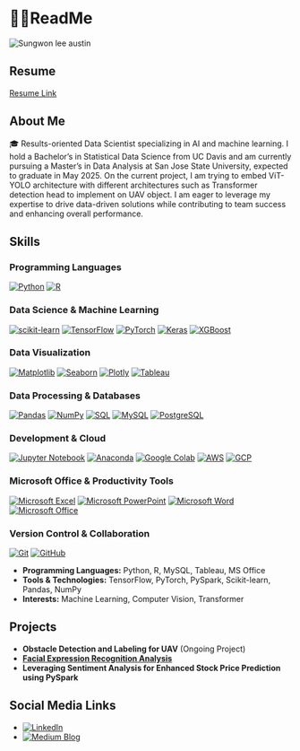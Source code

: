 # 🧑‍🎓ReadMe
![Sungwon lee austin](https://github.com/user-attachments/assets/c0b446ea-0bba-4942-a5a4-a612fcf5dd38)

## Resume
[Resume Link](https://github.com/sgwlee96/Resume/blob/main/SungwonLee_Resume.pdf)

## About Me
🎓 Results-oriented Data Scientist specializing in AI and machine learning. I hold a Bachelor’s in Statistical Data Science from UC Davis
and am currently pursuing a Master’s in Data Analysis at San Jose State University, expected to graduate in May 2025. On the current project, I am trying to embed ViT-YOLO architecture with different architectures such as Transformer detection head to implement on UAV object. I am eager to leverage my expertise to drive
data-driven solutions while contributing to team success and enhancing overall performance.

## Skills
### Programming Languages
[![Python](https://img.shields.io/badge/Python-3776AB?style=for-the-badge&logo=python&logoColor=white)](https://www.python.org/) 
[![R](https://img.shields.io/badge/R-276DC3?style=for-the-badge&logo=r&logoColor=white)](https://www.r-project.org/)

### Data Science & Machine Learning
[![scikit-learn](https://img.shields.io/badge/Scikit--Learn-F7931E?style=for-the-badge&logo=scikitlearn&logoColor=white)](https://scikit-learn.org/)
[![TensorFlow](https://img.shields.io/badge/TensorFlow-FF6F00?style=for-the-badge&logo=tensorflow&logoColor=white)](https://www.tensorflow.org/) 
[![PyTorch](https://img.shields.io/badge/PyTorch-EE4C2C?style=for-the-badge&logo=pytorch&logoColor=white)](https://pytorch.org/) 
[![Keras](https://img.shields.io/badge/Keras-D00000?style=for-the-badge&logo=keras&logoColor=white)](https://keras.io/) 
[![XGBoost](https://img.shields.io/badge/XGBoost-AA4A44?style=for-the-badge&logo=xgboost&logoColor=white)](https://xgboost.ai/)

### Data Visualization
[![Matplotlib](https://img.shields.io/badge/Matplotlib-11557C?style=for-the-badge&logo=matplotlib&logoColor=white)](https://matplotlib.org/) 
[![Seaborn](https://img.shields.io/badge/Seaborn-5A5A5A?style=for-the-badge&logo=python&logoColor=white)](https://seaborn.pydata.org/)
[![Plotly](https://img.shields.io/badge/Plotly-3F4F75?style=for-the-badge&logo=plotly&logoColor=white)](https://plotly.com/)
[![Tableau](https://img.shields.io/badge/Tableau-E97627?style=for-the-badge&logo=tableau&logoColor=white)](https://www.tableau.com/)

### Data Processing & Databases
[![Pandas](https://img.shields.io/badge/Pandas-150458?style=for-the-badge&logo=pandas&logoColor=white)](https://pandas.pydata.org/) 
[![NumPy](https://img.shields.io/badge/NumPy-013243?style=for-the-badge&logo=numpy&logoColor=white)](https://numpy.org/) 
[![SQL](https://img.shields.io/badge/SQL-CC2927?style=for-the-badge&logo=sqlite&logoColor=white)](https://www.mysql.com/) 
[![MySQL](https://img.shields.io/badge/MySQL-005C84?style=for-the-badge&logo=mysql&logoColor=white)](https://www.mysql.com/)
[![PostgreSQL](https://img.shields.io/badge/PostgreSQL-336791?style=for-the-badge&logo=postgresql&logoColor=white)](https://www.postgresql.org/)

### Development & Cloud
[![Jupyter Notebook](https://img.shields.io/badge/Jupyter-F37626?style=for-the-badge&logo=jupyter&logoColor=white)](https://jupyter.org/)
[![Anaconda](https://img.shields.io/badge/Anaconda-44A833?style=for-the-badge&logo=anaconda&logoColor=white)](https://www.anaconda.com/)
[![Google Colab](https://img.shields.io/badge/Google%20Colab-F9AB00?style=for-the-badge&logo=googlecolab&logoColor=white)](https://colab.research.google.com/)
[![AWS](https://img.shields.io/badge/AWS-FF9900?style=for-the-badge&logo=amazonaws&logoColor=white)](https://aws.amazon.com/)
[![GCP](https://img.shields.io/badge/Google%20Cloud-4285F4?style=for-the-badge&logo=googlecloud&logoColor=white)](https://cloud.google.com/)

### Microsoft Office & Productivity Tools
[![Microsoft Excel](https://img.shields.io/badge/Microsoft%20Excel-217346?style=for-the-badge&logo=microsoftexcel&logoColor=white)](https://www.microsoft.com/en-us/microsoft-365/excel)
[![Microsoft PowerPoint](https://img.shields.io/badge/Microsoft%20PowerPoint-B7472A?style=for-the-badge&logo=microsoftpowerpoint&logoColor=white)](https://www.microsoft.com/en-us/microsoft-365/powerpoint)
[![Microsoft Word](https://img.shields.io/badge/Microsoft%20Word-2B579A?style=for-the-badge&logo=microsoftword&logoColor=white)](https://www.microsoft.com/en-us/microsoft-365/word)
[![Microsoft Office](https://img.shields.io/badge/Microsoft%20Office-D83B01?style=for-the-badge&logo=microsoftoffice&logoColor=white)](https://www.microsoft.com/en-us/microsoft-365)

### Version Control & Collaboration
[![Git](https://img.shields.io/badge/Git-F05032?style=for-the-badge&logo=git&logoColor=white)](https://git-scm.com/)
[![GitHub](https://img.shields.io/badge/GitHub-181717?style=for-the-badge&logo=github&logoColor=white)](https://github.com/)

- **Programming Languages:** Python, R, MySQL, Tableau, MS Office
- **Tools & Technologies:** TensorFlow, PyTorch, PySpark, Scikit-learn, Pandas, NumPy
- **Interests:** Machine Learning, Computer Vision, Transformer

## Projects
- **Obstacle Detection and Labeling for UAV** (Ongoing Project)
- **[Facial Expression Recognition Analysis](https://github.com/sgwlee96/Face_Expression_Recognition.git)**
- **Leveraging Sentiment Analysis for Enhanced Stock Price Prediction using PySpark**

## Social Media Links
- [![LinkedIn](https://img.shields.io/badge/LinkedIn-0077B5?style=for-the-badge&logo=linkedin&logoColor=white)](https://www.linkedin.com/in/lee-sungwon/)
- [![Medium Blog](https://img.shields.io/badge/Medium-12100E?style=for-the-badge&logo=medium&logoColor=white)](https://medium.com/@pumadd1227)


